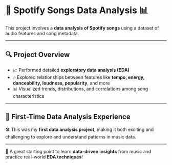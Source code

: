 # 🎵 Spotify Songs Data Analysis 📊

This project involves a **data analysis of Spotify songs** using a dataset of audio features and song metadata.

---

## 🔍 Project Overview

- 📈 Performed detailed **exploratory data analysis (EDA)**  
- 🎶 Explored relationships between features like **tempo, energy, danceability, loudness, popularity**, and more  
- 📊 Visualized trends, distributions, and correlations among song characteristics

---

## 🧪 First-Time Data Analysis Experience

🛠️ This was my **first data analysis project**, making it both exciting and challenging to explore and understand patterns in music data.

---

🎯 A great starting point to learn **data-driven insights** from music and practice real-world **EDA techniques**!
